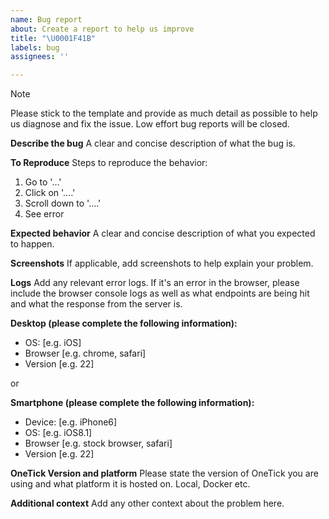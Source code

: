 ```yaml
---
name: Bug report
about: Create a report to help us improve
title: "\U0001F41B"
labels: bug
assignees: ''

---
```


> [!NOTE]
> Please stick to the template and provide as much detail as possible to help us diagnose and fix the issue.
> Low effort bug reports will be closed.

**Describe the bug**
A clear and concise description of what the bug is.

**To Reproduce**
Steps to reproduce the behavior:
1. Go to '...'
2. Click on '....'
3. Scroll down to '....'
4. See error

**Expected behavior**
A clear and concise description of what you expected to happen.

**Screenshots**
If applicable, add screenshots to help explain your problem.

**Logs**
Add any relevant error logs. If it's an error in the browser, please include the browser console logs as well
as what endpoints are being hit and what the response from the server is.

**Desktop (please complete the following information):**
 - OS: [e.g. iOS]
 - Browser [e.g. chrome, safari]
 - Version [e.g. 22]

or

**Smartphone (please complete the following information):**
 - Device: [e.g. iPhone6]
 - OS: [e.g. iOS8.1]
 - Browser [e.g. stock browser, safari]
 - Version [e.g. 22]

**OneTick Version and platform**
Please state the version of OneTick you are using and what platform it is hosted on. Local, Docker etc.

**Additional context**
Add any other context about the problem here.
